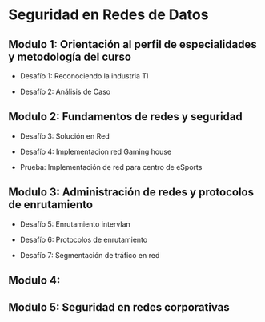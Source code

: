 # Seguridad en Redes de Datos #

## Modulo 1: Orientación al perfil de especialidades y metodología del curso  ##

 - Desafío 1: Reconociendo la industria TI

 - Desafío 2: Análisis de Caso 

## Modulo 2: Fundamentos de redes y seguridad ## 

 - Desafío 3: Solución en Red

 - Desafío 4: Implementacion red Gaming house

 - Prueba: Implementación de red para centro de eSports

## Modulo 3: Administración de redes y protocolos de enrutamiento

 - Desafío 5: Enrutamiento intervlan

 - Desafío 6: Protocolos de enrutamiento

 - Desafío 7: Segmentación de tráfico en red

## Modulo 4:


## Modulo 5: Seguridad en redes corporativas


